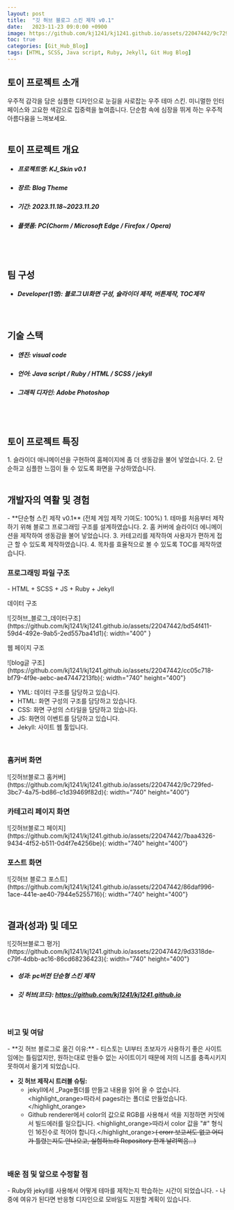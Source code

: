 ```yaml
---
layout: post
title:  "깃 허브 블로그 스킨 제작 v0.1"
date:   2023-11-23 09:0:00 +0900
image: https://github.com/kj1241/kj1241.github.io/assets/22047442/9c729fed-3bc7-4a75-bd86-c1d39469f82d
toc: true
categories: [Git_Hub_Blog]
tags: [HTML, SCSS, Java script, Ruby, Jekyll, Git Hug Blog]
---
```


<h2><green1_h2> 토이 프로젝트 소개 </green1_h2></h2>
우주적 감각을 담은 심플한 디자인으로 눈길을 사로잡는 우주 테마 스킨.  
미니멀한 인터페이스와 고요한 색감으로 집중력을 높여줍니다.  
단순함 속에 심장을 뛰게 하는 우주적 아름다움을 느껴보세요.

<br>
<br>
<h2><green1_h2> 토이 프로젝트 개요 </green1_h2></h2><ul>
<li><h5><green1_h5>프로젝트명: </green1_h5><span> KJ_Skin v0.1</span></h5></li>
<li><h5><green1_h5>장르: </green1_h5><span> Blog Theme</span></h5></li>
<li><h5><green1_h5>기간: </green1_h5><span> 2023.11.18~2023.11.20</span></h5></li>
<li><h5><green1_h5>플랫폼: </green1_h5><span> PC(Chorm / Microsoft Edge / Firefox / Opera) </span></h5></li></ul>

<br>
<br>
<h2><green1_h2> 팀 구성 </green1_h2></h2><ul> 
<li><h5><green1_h5>Developer(1명): </green1_h5><span> 블로그 UI화면 구성, 슬라이더 제작, 버튼제작, TOC제작 </span></h5></li>
</ul>

<br>
<h2><green1_h2> 기술 스택 </green1_h2></h2><ul>
<li><h5><green1_h5>엔진: </green1_h5><span> visual code </span></h5></li>
<li><h5><green1_h5>언어: </green1_h5><span> Java script / Ruby / HTML / SCSS / jekyll </span></h5></li>
<li><h5><green1_h5>그래픽 디자인: </green1_h5><span>Adobe Photoshop</span></h5></li>
</ul>

<br>
<br>
<h2 ><green1_h2> 토이 프로젝트 특징 </green1_h2></h2>
1. 슬라이더 애니메이션을 구현하여 홈페이지에 좀 더 생동감을 불어 넣었습니다.
2. 단순하고 심플한 느낌이 들 수 있도록 화면을 구상하였습니다.

<br>
<br>
<h2><green1_h2> 개발자의 역활 및 경험 </green1_h2></h2>
- **단순형 스킨 제작 v0.1** <span><red1_error>(전체 게임 제작 기여도: 100%)</red1_error></span>
    1. 테마를 처음부터 제작하기 위해 블로그 프로그래밍 구조를 설계하였습니다.
    2. 홈 커버에 슬라이더 에니메이션을 제작하여 생동감을 불어 넣었습니다.
    3. 카테고리를 제작하여 사용자가 편하게 접근 할 수 있도록 제작하였습니다.
    4. 목차를 효율적으로 볼 수 있도록 TOC를 제작하였습니다.



<br>
<h3><green1_h3>프로그래밍 파일 구조</green1_h3></h3>
- HTML + SCSS + JS + Ruby + Jekyll
 <!--이미지 못침범하게-->
<p><green1_h5>데이터 구조 </green1_h5></p>
![깃허브_블로그_데이터구조](https://github.com/kj1241/kj1241.github.io/assets/22047442/bd54f411-59d4-492e-9ab5-2ed557ba41d1){: width="400" }
<p><green1_h5>웹 페이지 구조</green1_h5> </p>
![blog글 구조](https://github.com/kj1241/kj1241.github.io/assets/22047442/cc05c718-bf79-4f9e-aebc-ae47447213fb){: width="740" height="400"}

- YML: 데이터 구조를 담당하고 있습니다.
- HTML: 화면 구성의 구조를 담당하고 있습니다.
- CSS: 화면 구성의 스타일을 담당하고 있습니다.
- JS: 화면의 이벤트를 담당하고 있습니다.
- Jekyll: 사이트 웹 툴입니다.


<br>
<h3><green1_h3> 홈커버 화면</green1_h3></h3>
![깃허브블로그 홈커버](https://github.com/kj1241/kj1241.github.io/assets/22047442/9c729fed-3bc7-4a75-bd86-c1d39469f82d){: width="740" height="400"}

<br>
<h3><green1_h3> 카테고리 페이지 화면</green1_h3></h3>
![깃허브블로그 페이지](https://github.com/kj1241/kj1241.github.io/assets/22047442/7baa4326-9434-4f52-b511-0d4f7e4256be){: width="740" height="400"}

<br>
<h3><green1_h3> 포스트 화면</green1_h3></h3>
![깃허브 블로그 포스트](https://github.com/kj1241/kj1241.github.io/assets/22047442/86daf996-1ace-441e-ae40-7944e5255716){: width="740" height="400"}


<br>
<br>
<h2><green1_h2> 결과(성과) 및 데모 </green1_h2></h2>
![깃허브블로그 평가](https://github.com/kj1241/kj1241.github.io/assets/22047442/9d3318de-c79f-4dbb-ac16-86cd68236423){: width="740" height="400"}
<ul>
<li><h5><green1_h5>성과: </green1_h5><span> pc버전 단순형 스킨 제작 </span></h5></li>
<li><h5><green1_h5>깃 허브(코드): </green1_h5><span> 
<a href="https://github.com/kj1241/kj1241.github.io">https://github.com/kj1241/kj1241.github.io</a> </span></h5></li>
</ul>

<br>
<h3><green1_h3> 비고 및 여담 </green1_h3></h3>
- **깃 허브 블로그로 옮긴 이유:**
    - 티스토는 UI부터 초보자가 사용하기 좋은 사이트임에는 틀림없지만, 원하는대로 만들수 없는 사이트이기 때문에 저의 니즈를 충족시키지 못하여서 옮기게 되었습니다.

- **깃 허브 제작시 트러블 슈팅:**
    - jekyll에서 _Page폴더를 만들고 내용을 읽어 올 수 없습니다. <highlight_orange>따라서 pages라는 폴더로 만들었습니다.</highlight_orange>
    - Github renderer에서 color의 값으로 RGB를 사용해서 색을 지정하면 커밋에서 빌드에러를 일으킵니다. <highlight_orange>따라서 color 값을 "#" 형식인 16진수로 적어야 합니다.</highlight_orange>~~( erorr 보고서도 없고 어디가 틀렸는지도 안나오고, 실험하느라 Repository 한개 날려먹음...)~~

<br>
<h3><green1_h3> 배운 점 및 앞으로 수정할 점 </green1_h3></h3>
- Ruby와 jekyll를 사용해서 어떻게 테마를 제작는지 학습하는 시간이 되었습니다.
- 나중에 여유가 된다면 반응형 디자인으로 모바일도 지원할 계획이 있습니다.

